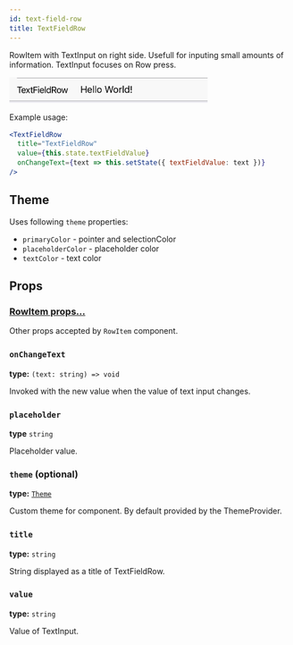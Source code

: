 ```yaml
---
id: text-field-row
title: TextFieldRow
---
```


RowItem with TextInput on right side. Usefull for inputing small amounts of information.
TextInput focuses on Row press.

![TextFieldRow component](assets/text-field-row.png)
 
Example usage:
```jsx
<TextFieldRow
  title="TextFieldRow"
  value={this.state.textFieldValue}
  onChangeText={text => this.setState({ textFieldValue: text })}
/>
```

## Theme
Uses following `theme` properties:
- `primaryColor` - pointer and selectionColor
- `placeholderColor` - placeholder color  
- `textColor` - text color

## Props

### [RowItem props...](row-item.html#props)

Other props accepted by `RowItem` component.

### `onChangeText`
**type:** `(text: string) => void`  

Invoked with the new value when the value of text input changes.

### `placeholder`  
**type** `string`  

Placeholder value.

### `theme` (optional)
**type:** [`Theme`](theme.html)
 
Custom theme for component. By default provided by the ThemeProvider.

### `title`
**type:** `string`

String displayed as a title of TextFieldRow.

### `value`
**type:** `string`

Value of TextInput.
